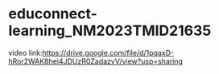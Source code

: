 # educonnect-learning_NM2023TMID21635
video link:https://drive.google.com/file/d/1pqaxD-hRor2WAK8hei4JDUzR0ZadazvV/view?usp=sharing
